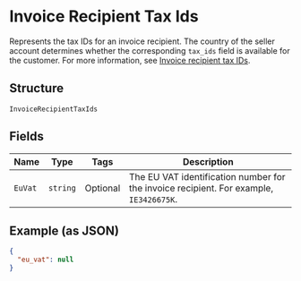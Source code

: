 
# Invoice Recipient Tax Ids

Represents the tax IDs for an invoice recipient. The country of the seller account determines
whether the corresponding `tax_ids` field is available for the customer. For more information,
see [Invoice recipient tax IDs](https://developer.squareup.com/docs/invoices-api/overview#recipient-tax-ids).

## Structure

`InvoiceRecipientTaxIds`

## Fields

| Name | Type | Tags | Description |
|  --- | --- | --- | --- |
| `EuVat` | `string` | Optional | The EU VAT identification number for the invoice recipient. For example, `IE3426675K`. |

## Example (as JSON)

```json
{
  "eu_vat": null
}
```

